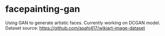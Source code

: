 # facepainting-gan
Using GAN to generate artistic faces. Currently working on DCGAN model.
Dataset source: https://github.com/asahi417/wikiart-image-dataset
